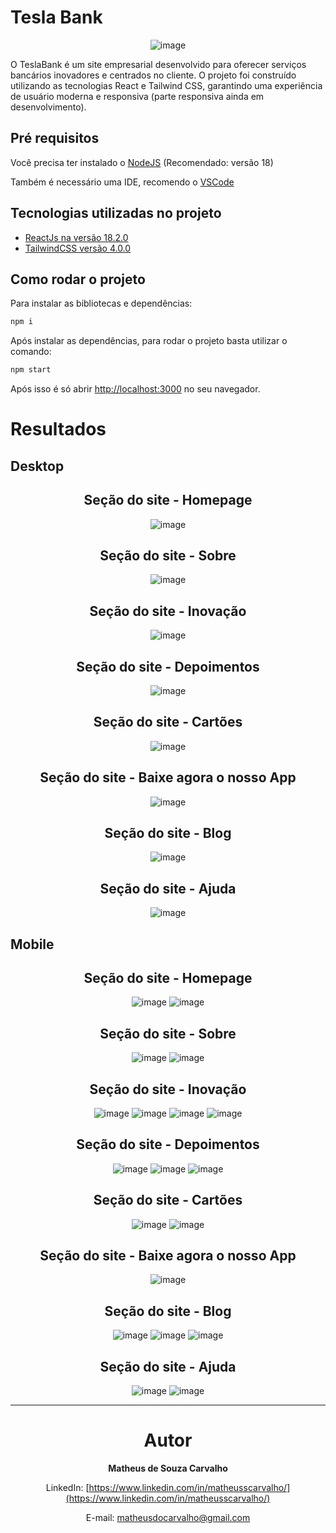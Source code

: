 # Tesla Bank
<div align="center">
  
![image](https://github.com/matheusscarvalho1/teslaBank/assets/73304785/05327d20-6bd8-40e7-ac5b-75f2f3fc4841)




</div>
O TeslaBank é um site empresarial desenvolvido para oferecer serviços bancários inovadores e centrados no cliente. O projeto foi construído utilizando as tecnologias React e Tailwind CSS, garantindo uma experiência de usuário moderna e responsiva (parte responsiva ainda em desenvolvimento).

## Pré requisitos

Você precisa ter instalado o [NodeJS](https://nodejs.org/) (Recomendado: versão 18)

Também é necessário uma IDE, recomendo o [VSCode](https://code.visualstudio.com/)

## Tecnologias utilizadas no projeto

- [ReactJs na versão 18.2.0](https://pt-br.legacy.reactjs.org/docs/getting-started.html)
- [TailwindCSS versão 4.0.0](https://tailwindcss.com/docs/installation)


## Como rodar o projeto

Para instalar as bibliotecas e dependências:

```bash
npm i
```

Após instalar as dependências, para rodar o projeto basta utilizar o comando:

```bash
npm start
```

Após isso é só abrir [http://localhost:3000](http://localhost:3000) no seu navegador.

# Resultados

## Desktop
<div align="center">
<b><h2>Seção do site - Homepage</h2></b>

![image](https://github.com/matheusscarvalho1/teslaBank/assets/73304785/e6cc57ee-d302-4458-ae7b-671edee1ea7e)





<b><h2>Seção do site - Sobre</h2></b>

![image](https://github.com/matheusscarvalho1/teslaBank/assets/73304785/c363f677-47e5-4a70-94c2-0a81b34f4d4b)




<b><h2>Seção do site - Inovação</h2></b>

![image](https://github.com/matheusscarvalho1/teslaBank/assets/73304785/f38a0ab6-7430-442f-a27d-33ec7b3a3c58)





<b><h2>Seção do site - Depoimentos</h2></b>

![image](https://github.com/matheusscarvalho1/teslaBank/assets/73304785/45a1ed09-1461-414e-b530-e73550ba9031)






<b><h2>Seção do site - Cartões</h2></b>

![image](https://github.com/matheusscarvalho1/teslaBank/assets/73304785/92dca7cf-0084-497a-a460-44c9c3928800)






<b><h2>Seção do site - Baixe agora o nosso App</h2></b>

![image](https://github.com/matheusscarvalho1/teslaBank/assets/73304785/a499ddb2-8c2d-4276-8556-1f8854da92d4)







<b><h2>Seção do site - Blog</h2></b>

![image](https://github.com/matheusscarvalho1/teslaBank/assets/73304785/40fb6c04-de2e-425a-a254-fcee028f8a55)







<b><h2>Seção do site - Ajuda</h2></b>

![image](https://github.com/matheusscarvalho1/teslaBank/assets/73304785/4be581f4-0483-42a5-832f-20e50c18129d)









</div>

## Mobile
<div align="center">
<b><h2>Seção do site - Homepage</h2></b>

![image](https://github.com/matheusscarvalho1/teslaBank/assets/73304785/19917220-ed4b-4fc9-bb0d-acad058e7283)
![image](https://github.com/matheusscarvalho1/teslaBank/assets/73304785/8881fecb-d72f-483f-925e-5288682d88bb)






<b><h2>Seção do site - Sobre</h2></b>

![image](https://github.com/matheusscarvalho1/teslaBank/assets/73304785/10bcee8a-b198-4c1a-a7d3-17239aed438f)
![image](https://github.com/matheusscarvalho1/teslaBank/assets/73304785/cfab43a4-7399-4ddb-820b-3ca143ffef64)




<b><h2>Seção do site - Inovação</h2></b>

![image](https://github.com/matheusscarvalho1/teslaBank/assets/73304785/439d4334-becd-485c-97ba-809f589632dd)
![image](https://github.com/matheusscarvalho1/teslaBank/assets/73304785/65658996-1f2c-4ee0-86a5-77a5ce20299e)
![image](https://github.com/matheusscarvalho1/teslaBank/assets/73304785/a8437165-027a-4ead-a8e1-d5117d656be1)
![image](https://github.com/matheusscarvalho1/teslaBank/assets/73304785/8e48abfd-e140-4677-9d4e-bc1616387ab8)








<b><h2>Seção do site - Depoimentos</h2></b>

![image](https://github.com/matheusscarvalho1/teslaBank/assets/73304785/0ec0980e-3aa4-40cd-bd46-aa74decc7958)
![image](https://github.com/matheusscarvalho1/teslaBank/assets/73304785/58a723f4-8fc0-4f78-9a6a-164f57df77a8)
![image](https://github.com/matheusscarvalho1/teslaBank/assets/73304785/1168c08b-7474-49ad-9012-4e1488f5eadf)









<b><h2>Seção do site - Cartões</h2></b>

![image](https://github.com/matheusscarvalho1/teslaBank/assets/73304785/7ebf6177-c90a-450e-a8ec-d84e7ca07e93)
![image](https://github.com/matheusscarvalho1/teslaBank/assets/73304785/5c588a44-9b50-419e-899e-ab18864ddbae)









<b><h2>Seção do site - Baixe agora o nosso App</h2></b>

![image](https://github.com/matheusscarvalho1/teslaBank/assets/73304785/96acea26-4a00-4468-892a-2cf00079434e)







<b><h2>Seção do site - Blog</h2></b>

![image](https://github.com/matheusscarvalho1/teslaBank/assets/73304785/8e0b2d51-8b6d-4f77-b66b-6b6ff15c7bad)
![image](https://github.com/matheusscarvalho1/teslaBank/assets/73304785/fc021ca0-8a2e-493a-905e-0c005b06a1f8)
![image](https://github.com/matheusscarvalho1/teslaBank/assets/73304785/afa0dcc5-6283-42ce-b119-18308213fb55)










<b><h2>Seção do site - Ajuda</h2></b>

![image](https://github.com/matheusscarvalho1/teslaBank/assets/73304785/e0263408-41e4-4785-b562-788b66bd8d91)
![image](https://github.com/matheusscarvalho1/teslaBank/assets/73304785/6659a70c-c82d-4a5a-8381-d7e4c47cac11)



<hr>


# Autor

<b>Matheus de Souza Carvalho</b>

LinkedIn:
[https://www.linkedin.com/in/matheusscarvalho/](https://www.linkedin.com/in/matheusscarvalho/)

E-mail:
matheusdocarvalho@gmail.com


